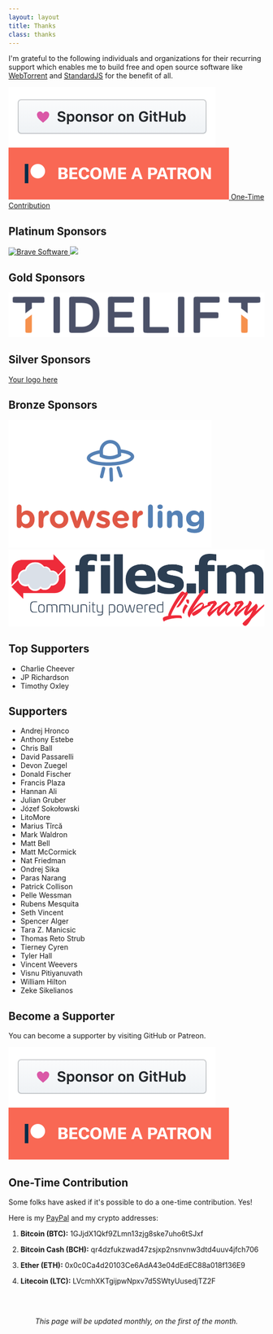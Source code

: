 ```yaml
---
layout: layout
title: Thanks
class: thanks
---
```


I'm grateful to the following individuals and organizations for their recurring
support which enables me to build free and open source software like
[WebTorrent](https://webtorrent.io) and [StandardJS](https://standardjs.com) for
the benefit of all.

<div class='sponsor-buttons'>
  <a href='https://github.com/sponsors/feross' target='_blank' class='sponsor-button grow'>
    <img src='/images/supporters/githubsponsors.png' />
  </a>
  <a href='https://www.patreon.com/feross' target='_blank' class='sponsor-button grow'>
    <img src='/images/supporters/patreon.png' />
  </a>
  <a href='#onetime' class='sponsor-button grow'>One-Time Contribution</a>
</div>

<!-- $1000+ -->
## Platinum Sponsors

<div class='sponsors sponsors-platinum'>
  <a href='https://brave.com' rel='nofollow' target='_blank' class='sponsor grow'>
    <img src='/images/supporters/brave.png' alt='Brave Software' />
  </a>
  <a href='https://codefund.io/properties/454/visit-sponsor' rel='nofollow' target='_blank' class='sponsor grow'>
    <img src='https://codefund.io/properties/454/sponsor' />
  </a>
</div>

<!-- $500+ -->
## Gold Sponsors

<div class='sponsors sponsors-gold'>
  <a href='https://tidelift.com/subscription/pkg/npm-standard?utm_source=npm-standard&utm_medium=readme' rel='nofollow' target='_blank' class='sponsor grow'>
    <img src='/images/supporters/tidelift.png' alt='Tidelift' />
  </a>
</div>

<!-- $200+ -->
## Silver Sponsors

<div class='sponsors sponsors-silver'>
  <a href='#' rel='nofollow' target='_blank' class='sponsor grow'>
    Your logo here
  </a>
</div>

<!-- $100+ -->
## Bronze Sponsors

<div class='sponsors sponsors-bronze'>
  <a href='https://www.browserling.com' rel='nofollow' target='_blank' class='sponsor grow'>
    <img src='/images/supporters/browserling.png' alt='Browserling' />
  </a>
  <a href='https://library.files.fm/' rel='nofollow' target='_blank' class='sponsor grow'>
    <img src='/images/supporters/filesfm.png' alt='Files.fm' />
  </a>
</div>

<!-- $50+ -->
## Top Supporters

- Charlie Cheever
- JP Richardson <!-- Leave here until December 2022 -->
- Timothy Oxley

<!-- $10+ -->
## Supporters

- Andrej Hronco
- Anthony Estebe
- Chris Ball
- David Passarelli
- Devon Zuegel
- Donald Fischer
- Francis Plaza
- Hannan Ali
- Julian Gruber
- Józef Sokołowski
- LitoMore
- Marius Tîrcă
- Mark Waldron
- Matt Bell
- Matt McCormick
- Nat Friedman
- Ondrej Sika
- Paras Narang
- Patrick Collison
- Pelle Wessman
- Rubens Mesquita
- Seth Vincent
- Spencer Alger
- Tara Z. Manicsic
- Thomas Reto Strub
- Tierney Cyren
- Tyler Hall
- Vincent Weevers
- Visnu Pitiyanuvath
- William Hilton
- Zeke Sikelianos

## Become a Supporter

You can become a supporter by visiting GitHub or Patreon.

<div class='sponsor-buttons'>
  <a href='https://github.com/sponsors/feross' target='_blank' class='sponsor-button grow'>
    <img src='/images/supporters/githubsponsors.png' />
  </a>
  <a href='https://www.patreon.com/feross' target='_blank' class='sponsor-button grow'>
    <img src='/images/supporters/patreon.png' />
  </a>
</div>

<a name='onetime' />

## One-Time Contribution

Some folks have asked if it's possible to do a one-time contribution. Yes!

Here is my [PayPal](https://www.paypal.me/feross) and my crypto addresses:

1. **Bitcoin (BTC):** 1GJjdX1Qkf9ZLmn13zjg8ske7uho6tSJxf

1. **Bitcoin Cash (BCH):** qr4dzfukzwad47zsjxp2nsnvnw3dtd4uuv4jfch706

1. **Ether (ETH):** 0x0c0Ca4d20103Ce6AdA43e04dEdEC88a018f136E9

1. **Litecoin (LTC):** LVcmhXKTgijpwNpxv7d5SWtyUusedjTZ2F

<br><br>

<center><em>This page will be updated monthly, on the first of the month.</em></center>
